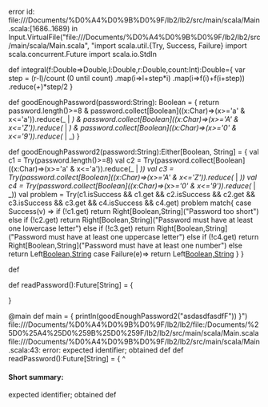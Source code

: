 error id: file://<HOME>/Documents/%D0%A4%D0%9B%D0%9F/lb2/lb2/src/main/scala/Main.scala:[1686..1689) in Input.VirtualFile("file://<HOME>/Documents/%D0%A4%D0%9B%D0%9F/lb2/lb2/src/main/scala/Main.scala", "import scala.util.{Try, Success, Failure}
import scala.concurrent.Future
import scala.io.StdIn

def integral(f:Double=>Double,l:Double,r:Double,count:Int):Double={
    var step = (r-l)/count
    (0 until count)
        .map(i=>l+step*i)
        .map(i=>f(i)+f(i+step))
        .reduce(_+_)*step/2
}

def goodEnoughPassword(password:String): Boolean = {
  return password.length()>=8 & 
    password.collect[Boolean]((x:Char)=>(x>='a' & x<='a')).reduce(_ | _) &
    password.collect[Boolean]((x:Char)=>(x>='A' & x<='Z')).reduce(_ | _) &
    password.collect[Boolean]((x:Char)=>(x>='0' & x<='9')).reduce(_ | _)
}

def goodEnoughPassword2(password:String):Either[Boolean, String] = {
  val c1 = Try(password.length()>=8)
  val c2 = Try(password.collect[Boolean]((x:Char)=>(x>='a' & x<='a')).reduce(_ | _))
  val c3 = Try(password.collect[Boolean]((x:Char)=>(x>='A' & x<='Z')).reduce(_ | _))
  val c4 = Try(password.collect[Boolean]((x:Char)=>(x>='0' & x<='9')).reduce(_ | _))
  val problem = Try(c1.isSuccess && c1.get &&
              c2.isSuccess && c2.get &&
              c3.isSuccess && c3.get &&
              c4.isSuccess && c4.get)
  problem match{
    case Success(v) => 
        if (!c1.get) return Right[Boolean,String]("Password too short")
        else if (!c2.get) return Right[Boolean,String]("Password must have at least one lowercase letter")
        else if (!c3.get) return Right[Boolean,String]("Password must have at least one uppercase letter")
        else if (!c4.get) return Right[Boolean,String]("Password must have at least one number")
        else return Left[Boolean,String](true)
    case Failure(e)=>
        return Left[Boolean,String](false)
  }
}

def 

def readPassword():Future[String] = {

}

@main def main = {
  println(goodEnoughPassword2("asdasdfasdfF"))
}")
file://<HOME>/Documents/%D0%A4%D0%9B%D0%9F/lb2/lb2/file:<HOME>/Documents/%25D0%25A4%25D0%259B%25D0%259F/lb2/lb2/src/main/scala/Main.scala
file://<HOME>/Documents/%D0%A4%D0%9B%D0%9F/lb2/lb2/src/main/scala/Main.scala:43: error: expected identifier; obtained def
def readPassword():Future[String] = {
^
#### Short summary: 

expected identifier; obtained def